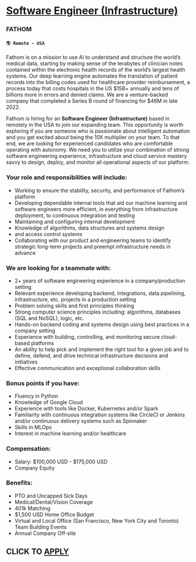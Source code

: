 # [Software Engineer (Infrastructure)](https://www.remotewlb.com/apply/software-engineer-infrastructure-112255)  
### FATHOM  
#### `🌎 Remote - USA`  

Fathom is on a mission to use AI to understand and structure the world’s medical data, starting by making sense of the terabytes of clinician notes contained within the electronic health records of the world’s largest health systems. Our deep learning engine automates the translation of patient records into the billing codes used for healthcare provider reimbursement, a process today that costs hospitals in the US $15B+ annually and tens of billions more in errors and denied claims. We are a venture-backed company that completed a Series B round of financing for $46M in late 2022.

Fathom is hiring for an **Software Engineer (Infrastructure)** based in remotely in the USA to join our expanding team. This opportunity is worth exploring if you are someone who is passionate about intelligent automation and you get excited about being the 10X multiplier on your team. To that end, we are looking for experienced candidates who are comfortable operating with autonomy. We need you to utilize your combination of strong software engineering experience, infrastructure and cloud service mastery savvy to design, deploy, and monitor all operational aspects of our platform.

### **Your role and responsibilities will include:**

  * Working to ensure the stability, security, and performance of Fathom’s platform 
  * Developing dependable internal tools that aid our machine learning and software engineers more efficient, in everything from infrastructure deployment, to continuous integration and testing
  * Maintaining and configuring internal development
  * Knowledge of algorithms, data structures and systems design
  * and access control systems
  * Collaborating with our product and engineering teams to identify strategic long-term projects and preempt infrastructure needs in advance

### **We are looking for a teammate with:**

  * 2+ years of software engineering experience in a company/production setting
  * Relevant experience developing backend, integrations, data pipelining, infrastructure, etc. projects in a production setting
  * Problem solving skills and first principles thinking
  * Strong computer science principles including: algorithms, databases (SQL and NoSQL), logic, etc.
  * Hands-on backend coding and systems design using best practices in a company setting
  * Experience with building, controlling, and monitoring secure cloud-based platforms
  * An ability to help pick and implement the right tool for a given job and to define, defend, and drive technical infrastructure decisions and initiatives
  * Effective communication and exceptional collaboration skills

### **Bonus points if you have:**

  * Fluency in Python
  * Knowledge of Google Cloud
  * Experience with tools like Docker, Kubernetes and/or Spark
  * Familiarity with continuous integration systems like CircleCI or Jenkins and/or continuous delivery systems such as Spinnaker
  * Skills in MLOps
  * Interest in machine learning and/or healthcare

### **Compensation:**

  * Salary: $100,000 USD - $175,000 USD
  * Company Equity

### **Benefits:**

  * PTO and Uncapped Sick Days
  * Medical/Dental/Vision Coverage
  * 401k Matching
  * $1,500 USD Home Office Budget
  * Virtual and Local Office (San Francisco, New York City and Toronto) Team Building Events
  * Annual Company Off-site

  
## CLICK TO [APPLY](https://www.remotewlb.com/apply/software-engineer-infrastructure-112255)

